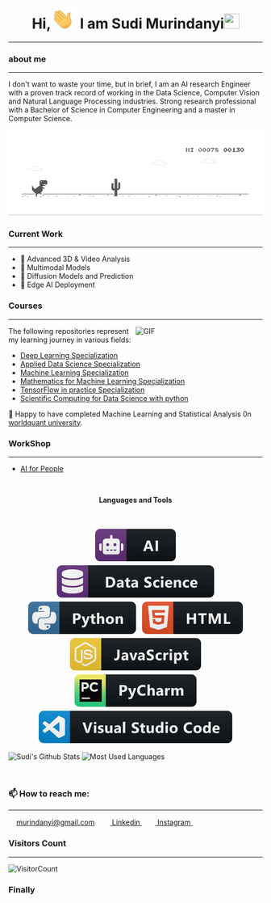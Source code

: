 # <h1 align="center"> Hi, <img width="45" src="https://github.com/sudimuk2017/qwaszx/blob/main/waving_hand.gif"> I am Sudi Murindanyi<img src ="https://s3.amazonaws.com/pix.iemoji.com/images/emoji/apple/ios-12/256/boy-light-skin-tone.png" height= 30px width = 30px> </h1>
*************

### about me
************

I don't want to waste your time, but in brief, I am an AI research Engineer with a proven track record of working in the Data Science, Computer Vision and Natural Language Processing industries. Strong research professional with a Bachelor of Science in Computer Engineering and a master in Computer Science. 

![image](https://github.com/sudimuk2017/qwaszx/blob/main/dino.gif)

### Current Work
*************

- 🔭 Advanced 3D & Video Analysis
- 🔭 Multimodal Models
- 🔭 Diffusion Models and Prediction
- 🔭 Edge AI Deployment

### Courses
*************
 <img align="right" alt="GIF" src="https://cdn.dribbble.com/users/1201592/screenshots/9078494/media/422a760a51cef7de2fa3db9daf697853.gif" height = "50%" width = "50%"/>
 
The following repositories represent my learning journey in various fields:
- [Deep Learning Specialization](https://github.com/sudimuk2017/Deeplearning-Specialization)
- [Applied Data Science Specialization](https://github.com/sudimuk2017/Applied-Data-Science-Specialization)
- [Machine Learning Specialization](https://github.com/sudimuk2017/Machine-Learning-Specialization)
- [Mathematics for Machine Learning Specialization](https://github.com/sudimuk2017/Mathematics-for-Machine-Learning-Specialization)
- [TensorFlow in practice Specialization](https://github.com/sudimuk2017/TensorFlow-in-Practice-Specialization)
- [Scientific Computing for Data Science with python](https://github.com/sudimuk2017/Scientific-Computing-for-Data-Science-with-python)

🌱 Happy to have completed Machine Learning and Statistical Analysis 0n [worldquant university](https://wqu.org/programs/data-science).

### WorkShop
******************
- [AI for People](https://github.com/sudimuk2017/AI-for-people-Workshop)

&nbsp;&nbsp;&nbsp;&nbsp;&nbsp;&nbsp;&nbsp;&nbsp;&nbsp;&nbsp;&nbsp;&nbsp;&nbsp;&nbsp;&nbsp;&nbsp;&nbsp;&nbsp;&nbsp;&nbsp;&nbsp;&nbsp;&nbsp;&nbsp;&nbsp;&nbsp;&nbsp;&nbsp;&nbsp;&nbsp;&nbsp;&nbsp;&nbsp;&nbsp;&nbsp;&nbsp;&nbsp;&nbsp;&nbsp;&nbsp;&nbsp;&nbsp;&nbsp;&nbsp;&nbsp;&nbsp;&nbsp;&nbsp;&nbsp;&nbsp;&nbsp;&nbsp;&nbsp;&nbsp;&nbsp;&nbsp;&nbsp;&nbsp;&nbsp;&nbsp;&nbsp;&nbsp;&nbsp;<p align="center"><b>Languages and Tools</b></p> <br>

<p align="center">
 <img src="https://github.com/sudimuk2017/sudimuk2017/blob/main/Assets/ai.svg" alt="ai" style="vertical-align:top; margin:4px"><br>
 <img src="https://github.com/sudimuk2017/sudimuk2017/blob/main/Assets/datascience.svg" alt="datascience" style="vertical-align:top; margin:4px">
 <img src="https://github.com/sudimuk2017/sudimuk2017/blob/main/Assets/python.svg" alt="python" style="vertical-align:top; margin:4px">
 <img src="https://github.com/sudimuk2017/sudimuk2017/blob/main/Assets/html.svg" alt="html" style="vertical-align:top; margin:4px">
 <img src="https://github.com/sudimuk2017/sudimuk2017/blob/main/Assets/javascript.svg" alt="javascript" style="vertical-align:top; margin:4px"><br>
 <img src="https://github.com/sudimuk2017/sudimuk2017/blob/main/Assets/jetbrains_pycharm.svg" alt="pycharm" style="vertical-align:top; margin:4px">
 <img src="https://github.com/sudimuk2017/sudimuk2017/blob/main/Assets/visualstudio_code.svg" alt="vscode" style="vertical-align:top; margin:4px"><br>
</p>

![Sudi's Github Stats](https://github-readme-stats.vercel.app/api?username=sudimuk2017&show_icons=true&hide_border=true)
![Most Used Languages](https://github-readme-stats.anuraghazra1.vercel.app/api/top-langs/?username=sudimuk2017&layout=compact&theme=radical)

<br /> 

### 📫 How to reach me:<br>
**************************
&nbsp;&nbsp;&nbsp;&nbsp;murindanyi@gmail.com &nbsp;&nbsp;
<a href = "https://www.linkedin.com/in/murindanyi-sudi-aa8793150/" target="_blank"><img src = "https://image.flaticon.com/icons/svg/174/174857.svg" height= 15px width = 15px> Linkedin </a>&nbsp;&nbsp;
<a href = "https://www.instagram.com/sudi_abdih/" target="_blank"><img src = "https://image.flaticon.com/icons/svg/174/174855.svg" height= 15px width = 15px> Instagram </a>&nbsp;&nbsp;


### Visitors Count
*********************************

![VisitorCount](https://profile-counter.glitch.me/{sudimuk2017}/count.svg)

### Finally


